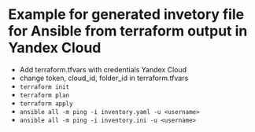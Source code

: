 # Example for generated invetory file for Ansible from terraform output in Yandex Cloud

 - Add terraform.tfvars with credentials Yandex Cloud
 - change token, cloud_id, folder_id in terraform.tfvars
 - `terraform init`
 - `terraform plan`
 - `terraform apply`
 - `ansible all -m ping -i inventory.yaml -u <username>`
 - `ansible all -m ping -i inventory.ini -u <username>`
